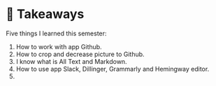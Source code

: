 # 🤍 Takeaways

Five things I learned this semester:

1. How to work with app Github.
2. How to crop and decrease picture to Github.
3. I know what is All Text and Markdown.
4. How to use app Slack, Dillinger, Grammarly and Hemingway editor.
5. 

